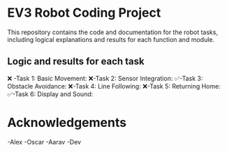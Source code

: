 # EV3 Robot Coding Project
This repository contains the code and documentation for the robot tasks, including logical explanations and results for each function and module.
## Logic and results for each task
❌  -Task 1: Basic Movement:
❌-Task 2: Sensor Integration:
✅-Task 3: Obstacle Avoidance:
❌-Task 4: Line Following:
❌-Task 5: Returning Home:
✅-Task 6: Display and Sound:
# Acknowledgements
-Alex
-Oscar
-Aarav
-Dev
